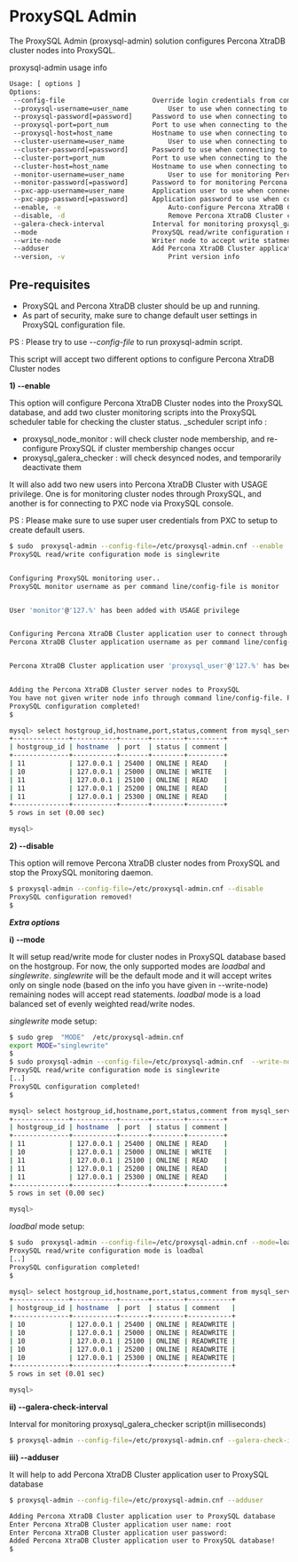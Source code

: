 ProxySQL Admin
==============

The ProxySQL Admin (proxysql-admin) solution configures Percona XtraDB cluster nodes into ProxySQL.

proxysql-admin usage info

```bash
Usage: [ options ]
Options:
 --config-file                   	Override login credentials from command line and read login credentials from config file.
 --proxysql-username=user_name       	User to use when connecting to the ProxySQL service
 --proxysql-password[=password]  	Password to use when connecting to the ProxySQL service
 --proxysql-port=port_num        	Port to use when connecting to the ProxySQL service
 --proxysql-host=host_name       	Hostname to use when connecting to the ProxySQL service
 --cluster-username=user_name        	User to use when connecting to the Percona XtraDB Cluster node
 --cluster-password[=password]   	Password to use when connecting to the Percona XtraDB Cluster node
 --cluster-port=port_num         	Port to use when connecting to the Percona XtraDB Cluster node
 --cluster-host=host_name        	Hostname to use when connecting to the Percona XtraDB Cluster node
 --monitor-username=user_name        	User to use for monitoring Percona XtraDB Cluster nodes through ProxySQL
 --monitor-password[=password]   	Password to for monitoring Percona XtraDB Cluster nodes through ProxySQL
 --pxc-app-username=user_name  		Application user to use when connecting to the Percona XtraDB Cluster node
 --pxc-app-password[=password]		Application password to use when connecting to the Percona XtraDB Cluster node
 --enable, -e                        	Auto-configure Percona XtraDB Cluster nodes into ProxySQL
 --disable, -d                       	Remove Percona XtraDB Cluster configurations from ProxySQL
 --galera-check-interval         	Interval for monitoring proxysql_galera_checker script(in milliseconds)
 --mode                         	ProxySQL read/write configuration mode, currently it supports 'loadbal' and 'singlewrite'(default) modes
 --write-node                   	Writer node to accept write statments. This option only support with --mode=singlewrite
 --adduser                       	Add Percona XtraDB Cluster application user to ProxySQL database
 --version, -v                       	Print version info
```
Pre-requisites 
--------------
* ProxySQL and Percona XtraDB cluster should be up and running.
* As part of security, make sure to change default user settings in ProxySQL configuration file.

PS : Please try to use _--config-file_ to run proxysql-admin script.

This script will accept two different options to configure Percona XtraDB Cluster nodes

  __1) --enable__

  This option will configure Percona XtraDB Cluster nodes into the ProxySQL database, and add two cluster monitoring scripts into the ProxySQL scheduler table for checking the cluster status.
  _scheduler script info :
  * proxysql_node_monitor : will check cluster node membership, and re-configure ProxySQL if cluster membership changes occur
  * proxysql_galera_checker : will check desynced nodes, and temporarily deactivate them

  It will also add two new users into Percona XtraDB Cluster with USAGE privilege. One is for monitoring cluster nodes through ProxySQL, and another is for connecting to PXC node via ProxySQL console.

  PS : Please make sure to use super user credentials from PXC to setup to create default users.

```bash  
$ sudo  proxysql-admin --config-file=/etc/proxysql-admin.cnf --enable 
ProxySQL read/write configuration mode is singlewrite


Configuring ProxySQL monitoring user..
ProxySQL monitor username as per command line/config-file is monitor


User 'monitor'@'127.%' has been added with USAGE privilege


Configuring Percona XtraDB Cluster application user to connect through ProxySQL
Percona XtraDB Cluster application username as per command line/config-file is proxysql_user


Percona XtraDB Cluster application user 'proxysql_user'@'127.%' has been added with USAGE privilege, please make sure to grant appropriate privileges


Adding the Percona XtraDB Cluster server nodes to ProxySQL
You have not given writer node info through command line/config-file. Please enter writer-node info (eg : 127.0.0.1:3306): 127.0.0.1:25000
ProxySQL configuration completed!
$ 

mysql> select hostgroup_id,hostname,port,status,comment from mysql_servers;
+--------------+-----------+-------+--------+---------+
| hostgroup_id | hostname  | port  | status | comment |
+--------------+-----------+-------+--------+---------+
| 11           | 127.0.0.1 | 25400 | ONLINE | READ    |
| 10           | 127.0.0.1 | 25000 | ONLINE | WRITE   |
| 11           | 127.0.0.1 | 25100 | ONLINE | READ    |
| 11           | 127.0.0.1 | 25200 | ONLINE | READ    |
| 11           | 127.0.0.1 | 25300 | ONLINE | READ    |
+--------------+-----------+-------+--------+---------+
5 rows in set (0.00 sec)

mysql> 
```
  __2) --disable__ 
  
  This option will remove Percona XtraDB cluster nodes from ProxySQL and stop the ProxySQL monitoring daemon.
```bash
$ proxysql-admin --config-file=/etc/proxysql-admin.cnf --disable
ProxySQL configuration removed!
$ 

```

___Extra options___

__i) --mode__

It will setup read/write mode for cluster nodes in ProxySQL database based on the hostgroup. For now,  the only supported modes are _loadbal_  and _singlewrite_.  _singlewrite_ will be the default mode and it will accept writes only on single node (based on the info you have given in --write-node) remaining nodes will accept read statements. _loadbal_ mode is a load balanced set of evenly weighted read/write nodes.

_singlewrite_ mode setup:
```bash
$ sudo grep  "MODE"  /etc/proxysql-admin.cnf
export MODE="singlewrite"
$ 
$ sudo proxysql-admin --config-file=/etc/proxysql-admin.cnf  --write-node=127.0.0.1:25000 --enable
ProxySQL read/write configuration mode is singlewrite
[..]
ProxySQL configuration completed!
$

mysql> select hostgroup_id,hostname,port,status,comment from mysql_servers;
+--------------+-----------+-------+--------+---------+
| hostgroup_id | hostname  | port  | status | comment |
+--------------+-----------+-------+--------+---------+
| 11           | 127.0.0.1 | 25400 | ONLINE | READ    |
| 10           | 127.0.0.1 | 25000 | ONLINE | WRITE   |
| 11           | 127.0.0.1 | 25100 | ONLINE | READ    |
| 11           | 127.0.0.1 | 25200 | ONLINE | READ    |
| 11           | 127.0.0.1 | 25300 | ONLINE | READ    |
+--------------+-----------+-------+--------+---------+
5 rows in set (0.00 sec)

mysql> 
```

_loadbal_ mode setup:
```bash
$ sudo  proxysql-admin --config-file=/etc/proxysql-admin.cnf --mode=loadbal --enable 
ProxySQL read/write configuration mode is loadbal
[..]
ProxySQL configuration completed!
$ 

mysql> select hostgroup_id,hostname,port,status,comment from mysql_servers;
+--------------+-----------+-------+--------+-----------+
| hostgroup_id | hostname  | port  | status | comment   |
+--------------+-----------+-------+--------+-----------+
| 10           | 127.0.0.1 | 25400 | ONLINE | READWRITE |
| 10           | 127.0.0.1 | 25000 | ONLINE | READWRITE |
| 10           | 127.0.0.1 | 25100 | ONLINE | READWRITE |
| 10           | 127.0.0.1 | 25200 | ONLINE | READWRITE |
| 10           | 127.0.0.1 | 25300 | ONLINE | READWRITE |
+--------------+-----------+-------+--------+-----------+
5 rows in set (0.01 sec)

mysql> 
```

__ii) --galera-check-interval__

Interval for monitoring proxysql_galera_checker script(in milliseconds)

```bash
$ proxysql-admin --config-file=/etc/proxysql-admin.cnf --galera-check-interval=5000 --enable
```
__iii) --adduser__

It will help to add Percona XtraDB Cluster application user to ProxySQL database

```bash
$ proxysql-admin --config-file=/etc/proxysql-admin.cnf --adduser

Adding Percona XtraDB Cluster application user to ProxySQL database
Enter Percona XtraDB Cluster application user name: root   
Enter Percona XtraDB Cluster application user password: 
Added Percona XtraDB Cluster application user to ProxySQL database!
$ 
```
